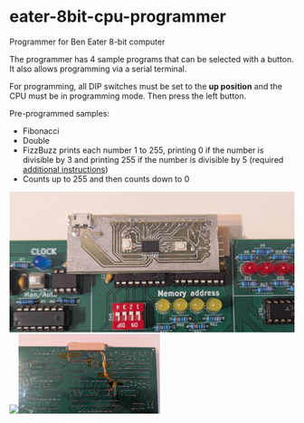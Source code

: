 # eater-8bit-cpu-programmer
Programmer for Ben Eater 8-bit computer

The programmer has 4 sample programs that can be selected with a button. It also allows programming via a serial terminal.

For programming, all DIP switches must be set to the **up position** and the CPU must be in programming mode. Then press the left button.

Pre-programmed samples:
- Fibonacci
- Double
- FizzBuzz prints each number 1 to 255, printing 0 if the number is divisible by 3 and printing 255 if the number is divisible by 5 (required [additional instructions](https://github.com/procks/beneater-8bit-eeprom/tree/main/microcode-eeprom-programmer))
- Counts up to 255 and then counts down to 0

![programmer](https://github.com/procks/eater-8bit-cpu-programmer/blob/main/resources/programmer.jpg)
<img src="https://github.com/user-attachments/assets/5d55bb16-5db1-4cf6-8fc0-9f7c38e01131" width="250"><img src="https://github.com/procks/eater-8bit-cpu-programmer/blob/main/resources/cpu-back.jpg" width="250">

